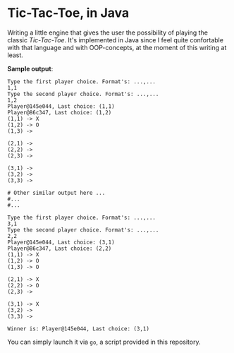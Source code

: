 Tic-Tac-Toe, in Java
====================

Writing a little engine that gives the user the
possibility of playing the classic *Tic-Tac-Toe*.
It's implemented in Java since I feel quite
confortable with that language and with OOP-concepts,
at the moment of this writing at least.

**Sample output**:

    Type the first player choice. Format's: ...,...
    1,1
    Type the second player choice. Format's: ...,...
    1,2
    Player@145e044, Last choice: (1,1)
    Player@86c347, Last choice: (1,2)
    (1,1) -> X
    (1,2) -> O
    (1,3) ->  

    (2,1) ->  
    (2,2) ->  
    (2,3) ->  

    (3,1) ->  
    (3,2) ->  
    (3,3) ->  

    # Other similar output here ...
    #...
    #...

    Type the first player choice. Format's: ...,...
    3,1
    Type the second player choice. Format's: ...,...
    2,2
    Player@145e044, Last choice: (3,1)
    Player@86c347, Last choice: (2,2)
    (1,1) -> X
    (1,2) -> O
    (1,3) -> O

    (2,1) -> X
    (2,2) -> O
    (2,3) ->  

    (3,1) -> X
    (3,2) ->  
    (3,3) ->  

    Winner is: Player@145e044, Last choice: (3,1)

You can simply launch it via `go`, a script
provided in this repository.
